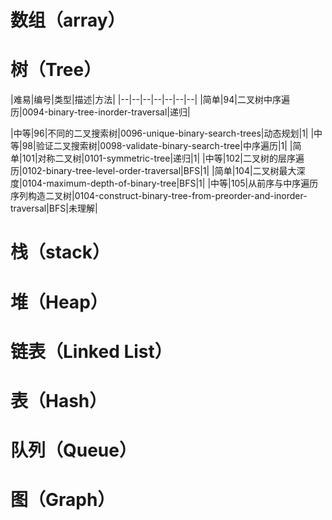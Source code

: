 # 数组（array）

# 树（Tree）
|难易|编号|类型|描述|方法|
|--|--|--|--|--|--|--|
|简单|94|二叉树中序遍历|0094-binary-tree-inorder-traversal|递归|


|中等|96|不同的二叉搜索树|0096-unique-binary-search-trees|动态规划|1|
|中等|98|验证二叉搜索树|0098-validate-binary-search-tree|中序遍历|1|
|简单|101|对称二叉树|0101-symmetric-tree|递归|1|
|中等|102|二叉树的层序遍历|0102-binary-tree-level-order-traversal|BFS|1|
|简单|104|二叉树最大深度|0104-maximum-depth-of-binary-tree|BFS|1|
|中等|105|从前序与中序遍历序列构造二叉树|0104-construct-binary-tree-from-preorder-and-inorder-traversal|BFS|未理解|

# 栈（stack）

# 堆（Heap）

# 链表（Linked List）

# 表（Hash）

# 队列（Queue）

# 图（Graph）
